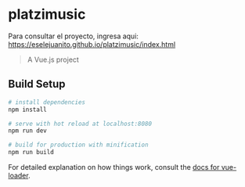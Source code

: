 # platzimusic

Para consultar el proyecto, ingresa aqui:
https://eselejuanito.github.io/platzimusic/index.html

> A Vue.js project

## Build Setup

``` bash
# install dependencies
npm install

# serve with hot reload at localhost:8080
npm run dev

# build for production with minification
npm run build
```

For detailed explanation on how things work, consult the [docs for vue-loader](http://vuejs.github.io/vue-loader).
